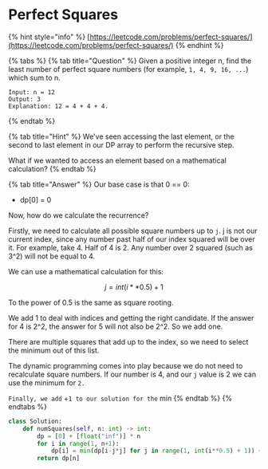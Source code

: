 # Perfect Squares

{% hint style="info" %}
[https://leetcode.com/problems/perfect-squares/](https://leetcode.com/problems/perfect-squares/)
{% endhint %}

{% tabs %}
{% tab title="Question" %}
Given a positive integer n, find the least number of perfect square numbers \(for example, `1, 4, 9, 16, ...`\) which sum to n.

```text
Input: n = 12
Output: 3 
Explanation: 12 = 4 + 4 + 4.
```

  
{% endtab %}

{% tab title="Hint" %}
We've seen accessing the last element, or the second to last element in our DP array to perform the recursive step.

What if we wanted to access an element based on a mathematical calculation?
{% endtab %}

{% tab title="Answer" %}
Our base case is that 0 == 0:

* dp\[0\] = 0

Now, how do we calculate the recurrence?

Firstly, we need to calculate all possible square numbers up to `j`. j is not our current index, since any number past half of our index squared will be over it. For example, take 4. Half of 4 is 2. Any number over 2 squared \(such as 3^2\) will not be equal to 4.

We can use a mathematical calculation for this:

$$
j = int(i**0.5) + 1
$$

To the power of 0.5 is the same as square rooting.

We add 1 to deal with indices and getting the right candidate. If the answer for 4 is 2^2, the answer for 5 will not also be 2^2. So we add one.

There are multiple squares that add up to the index, so we need to select the minimum out of this list. 

The dynamic programming comes into play because we do not need to recalculate square numbers. If our number is 4, and our `j` value is 2 we can use the minimum for `2.`

`Finally, we add` +`1 to our solution for the` min
{% endtab %}
{% endtabs %}

```python
class Solution:
    def numSquares(self, n: int) -> int:
        dp = [0] + [float("inf")] * n
        for i in range(1, n+1):
            dp[i] = min(dp[i-j*j] for j in range(1, int(i**0.5) + 1)) + 1
        return dp[n]
```

